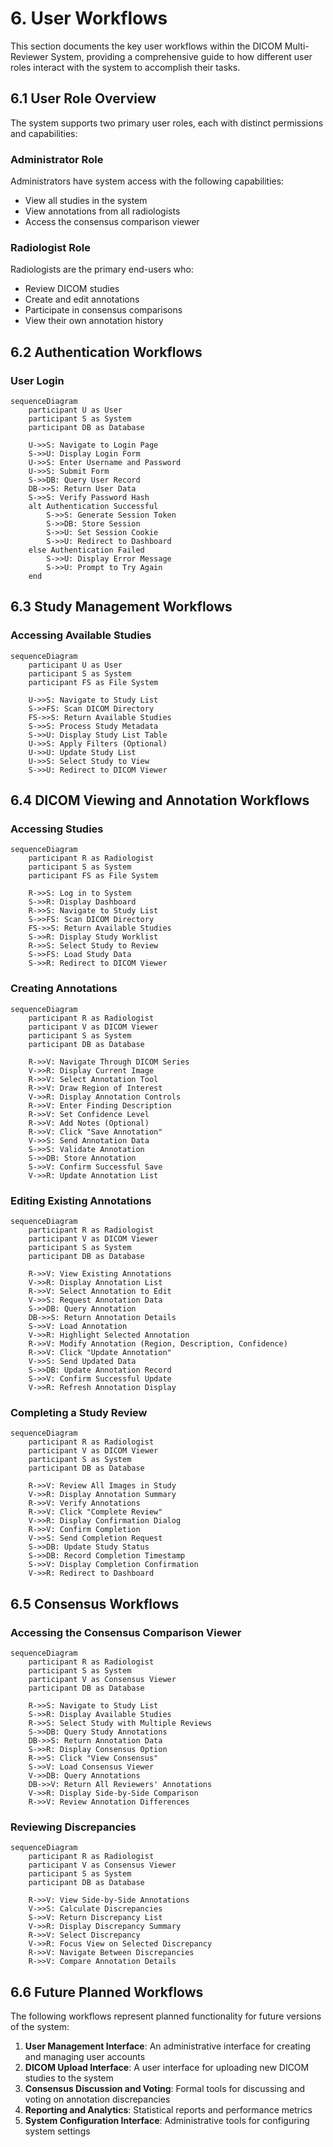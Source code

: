 # 6. User Workflows

This section documents the key user workflows within the DICOM Multi-Reviewer System, providing a comprehensive guide to how different user roles interact with the system to accomplish their tasks.

## 6.1 User Role Overview

The system supports two primary user roles, each with distinct permissions and capabilities:

### Administrator Role

Administrators have system access with the following capabilities:
- View all studies in the system
- View annotations from all radiologists
- Access the consensus comparison viewer

### Radiologist Role

Radiologists are the primary end-users who:
- Review DICOM studies
- Create and edit annotations
- Participate in consensus comparisons
- View their own annotation history

## 6.2 Authentication Workflows

### User Login

```mermaid
sequenceDiagram
    participant U as User
    participant S as System
    participant DB as Database
    
    U->>S: Navigate to Login Page
    S->>U: Display Login Form
    U->>S: Enter Username and Password
    U->>S: Submit Form
    S->>DB: Query User Record
    DB->>S: Return User Data
    S->>S: Verify Password Hash
    alt Authentication Successful
        S->>S: Generate Session Token
        S->>DB: Store Session
        S->>U: Set Session Cookie
        S->>U: Redirect to Dashboard
    else Authentication Failed
        S->>U: Display Error Message
        S->>U: Prompt to Try Again
    end
```

## 6.3 Study Management Workflows

### Accessing Available Studies

```mermaid
sequenceDiagram
    participant U as User
    participant S as System
    participant FS as File System
    
    U->>S: Navigate to Study List
    S->>FS: Scan DICOM Directory
    FS->>S: Return Available Studies
    S->>S: Process Study Metadata
    S->>U: Display Study List Table
    U->>S: Apply Filters (Optional)
    U->>U: Update Study List
    U->>S: Select Study to View
    S->>U: Redirect to DICOM Viewer
```

## 6.4 DICOM Viewing and Annotation Workflows

### Accessing Studies

```mermaid
sequenceDiagram
    participant R as Radiologist
    participant S as System
    participant FS as File System
    
    R->>S: Log in to System
    S->>R: Display Dashboard
    R->>S: Navigate to Study List
    S->>FS: Scan DICOM Directory
    FS->>S: Return Available Studies
    S->>R: Display Study Worklist
    R->>S: Select Study to Review
    S->>FS: Load Study Data
    S->>R: Redirect to DICOM Viewer
```

### Creating Annotations

```mermaid
sequenceDiagram
    participant R as Radiologist
    participant V as DICOM Viewer
    participant S as System
    participant DB as Database
    
    R->>V: Navigate Through DICOM Series
    V->>R: Display Current Image
    R->>V: Select Annotation Tool
    R->>V: Draw Region of Interest
    V->>R: Display Annotation Controls
    R->>V: Enter Finding Description
    R->>V: Set Confidence Level
    R->>V: Add Notes (Optional)
    R->>V: Click "Save Annotation"
    V->>S: Send Annotation Data
    S->>S: Validate Annotation
    S->>DB: Store Annotation
    S->>V: Confirm Successful Save
    V->>R: Update Annotation List
```

### Editing Existing Annotations

```mermaid
sequenceDiagram
    participant R as Radiologist
    participant V as DICOM Viewer
    participant S as System
    participant DB as Database
    
    R->>V: View Existing Annotations
    V->>R: Display Annotation List
    R->>V: Select Annotation to Edit
    V->>S: Request Annotation Data
    S->>DB: Query Annotation
    DB->>S: Return Annotation Details
    S->>V: Load Annotation
    V->>R: Highlight Selected Annotation
    R->>V: Modify Annotation (Region, Description, Confidence)
    R->>V: Click "Update Annotation"
    V->>S: Send Updated Data
    S->>DB: Update Annotation Record
    S->>V: Confirm Successful Update
    V->>R: Refresh Annotation Display
```

### Completing a Study Review

```mermaid
sequenceDiagram
    participant R as Radiologist
    participant V as DICOM Viewer
    participant S as System
    participant DB as Database
    
    R->>V: Review All Images in Study
    V->>R: Display Annotation Summary
    R->>V: Verify Annotations
    R->>V: Click "Complete Review"
    V->>R: Display Confirmation Dialog
    R->>V: Confirm Completion
    V->>S: Send Completion Request
    S->>DB: Update Study Status
    S->>DB: Record Completion Timestamp
    S->>V: Display Completion Confirmation
    V->>R: Redirect to Dashboard
```

## 6.5 Consensus Workflows

### Accessing the Consensus Comparison Viewer

```mermaid
sequenceDiagram
    participant R as Radiologist
    participant S as System
    participant V as Consensus Viewer
    participant DB as Database
    
    R->>S: Navigate to Study List
    S->>R: Display Available Studies
    R->>S: Select Study with Multiple Reviews
    S->>DB: Query Study Annotations
    DB->>S: Return Annotation Data
    S->>R: Display Consensus Option
    R->>S: Click "View Consensus"
    S->>V: Load Consensus Viewer
    V->>DB: Query Annotations
    DB->>V: Return All Reviewers' Annotations
    V->>R: Display Side-by-Side Comparison
    R->>V: Review Annotation Differences
```

### Reviewing Discrepancies

```mermaid
sequenceDiagram
    participant R as Radiologist
    participant V as Consensus Viewer
    participant S as System
    participant DB as Database
    
    R->>V: View Side-by-Side Annotations
    V->>S: Calculate Discrepancies
    S->>V: Return Discrepancy List
    V->>R: Display Discrepancy Summary
    R->>V: Select Discrepancy
    V->>R: Focus View on Selected Discrepancy
    R->>V: Navigate Between Discrepancies
    R->>V: Compare Annotation Details
```

## 6.6 Future Planned Workflows

The following workflows represent planned functionality for future versions of the system:

1. **User Management Interface**: An administrative interface for creating and managing user accounts
2. **DICOM Upload Interface**: A user interface for uploading new DICOM studies to the system
3. **Consensus Discussion and Voting**: Formal tools for discussing and voting on annotation discrepancies
4. **Reporting and Analytics**: Statistical reports and performance metrics
5. **System Configuration Interface**: Administrative tools for configuring system settings
